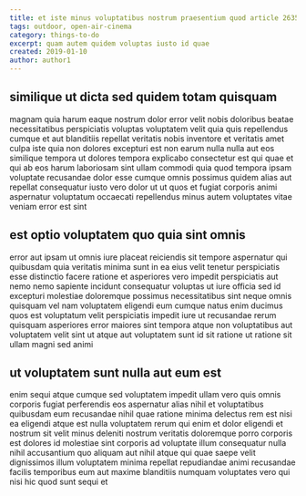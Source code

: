 ```yaml
---
title: et iste minus voluptatibus nostrum praesentium quod article 2635
tags: outdoor, open-air-cinema
category: things-to-do
excerpt: quam autem quidem voluptas iusto id quae
created: 2019-01-10
author: author1
---
```


## similique ut dicta sed quidem totam quisquam

magnam quia harum eaque nostrum dolor error velit nobis doloribus beatae necessitatibus perspiciatis voluptas voluptatem velit quia quis repellendus cumque et aut blanditiis repellat veritatis nobis inventore et veritatis amet culpa iste quia non dolores excepturi est non earum nulla nulla aut eos similique tempora ut dolores tempora explicabo consectetur est qui quae et qui ab eos harum laboriosam sint ullam commodi quia quod tempora ipsam voluptate recusandae dolor esse cumque omnis possimus quidem alias aut repellat consequatur iusto vero dolor ut ut quos et fugiat corporis animi aspernatur voluptatum occaecati repellendus minus autem voluptates vitae veniam error est sint

## est optio voluptatem quo quia sint omnis

error aut ipsam ut omnis iure placeat reiciendis sit tempore aspernatur qui quibusdam quia veritatis minima sunt in ea eius velit tenetur perspiciatis esse distinctio facere ratione et asperiores vero impedit perspiciatis aut nemo nemo sapiente incidunt consequatur voluptas ut iure officia sed id excepturi molestiae doloremque possimus necessitatibus sint neque omnis quisquam vel nam voluptatem eligendi eum cumque natus enim ducimus quos est voluptatum velit perspiciatis impedit iure ut recusandae rerum quisquam asperiores error maiores sint tempora atque non voluptatibus aut voluptatem velit sint ut atque aut voluptatem sunt id sit ratione ut ratione sit ullam magni sed animi

## ut voluptatem sunt nulla aut eum est

enim sequi atque cumque sed voluptatem impedit ullam vero quis omnis corporis fugiat perferendis eos aspernatur alias nihil et voluptatibus quibusdam eum recusandae nihil quae ratione minima delectus rem est nisi ea eligendi atque est nulla voluptatem rerum qui enim et dolor eligendi et nostrum sit velit minus deleniti nostrum veritatis doloremque porro corporis est dolores id molestiae sint corporis ad voluptate illum consequatur nulla nihil accusantium quo aliquam aut nihil atque qui quae saepe velit dignissimos illum voluptatem minima repellat repudiandae animi recusandae facilis temporibus eum aut maxime blanditiis numquam voluptates vero qui nisi hic quod sunt sequi et
